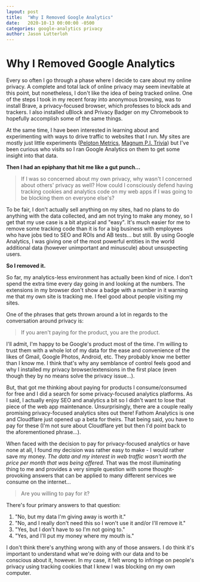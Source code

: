 ```yaml
---
layout: post
title:  "Why I Removed Google Analytics"
date:   2020-10-13 00:00:00 -0500
categories: google-analytics privacy
author: Jason Lutterloh
---
```


# Why I Removed Google Analytics

Every so often I go through a phase where I decide to care about my online privacy. A complete and total lack of online privacy may seem inevitable at this point, but nonetheless, I don't like the idea of being tracked online. One of the steps I took in my recent foray into anonymous browsing, was to install Brave, a privacy-focused browser, which professes to block ads and trackers. I also installed uBlock and Privacy Badger on my Chromebook to hopefully accomplish some of the same things. 

At the same time, I have been interested in learning about and experimenting with ways to drive traffic to websites that I run. My sites are mostly just little experiments ([Peloton Metrics](https://peloton.lutterloh.dev),  [Magnum P.I. Trivia](https://trivia.lutterloh.dev)) but I've been curious who visits so I ran Google Analytics on them to get some insight into that data.

**Then I had an epiphany that hit me like a gut punch...**

> If I was so concerned about my own privacy, why wasn't I concerned about others' privacy as well? How could I consciously defend having tracking cookies and analytics code on my web apps if I was going to be blocking them on everyone else's?

To be fair, I don't actually sell anything on my sites, had no plans to do anything with the data collected, and am not trying to make any money, so I get that my use case is a bit atypical and "easy". It's much easier for me to remove some tracking code than it is for a big business with employees who have jobs tied to SEO and ROIs and AB tests... but still. By using Google Analytics, I was giving one of the most powerful entities in the world additional data (however unimportant and minuscule) about unsuspecting users. 

**So I removed it.**

So far, my analytics-less environment has actually been kind of nice. I don't spend the extra time every day going in and looking at the numbers. The extensions in my browser don't show a badge with a number in it warning me that my own site is tracking me. I feel good about people visiting my sites.

One of the phrases that gets thrown around a lot in regards to the conversation around privacy is:

> If you aren't paying for the product, you are the product.

I'll admit, I'm happy to be Google's product most of the time. I'm willing to trust them with a whole lot of my data for the ease and convenience of the likes of Gmail, Google Photos, Android, etc. They probably know me better than I know me. I think that's why any semblance of control feels good and why I installed my privacy browser/extensions in the first place (even though they by no means solve the privacy issue...).

But, that got me thinking about paying for products I consume/consumed for free and I did a search for some privacy-focused analytics platforms. As I said, I actually enjoy SEO and analytics a bit so I didn't want to lose that piece of the web app maintenance. Unsurprisingly, there are a couple really promising privacy-focused analytics sites out there! Fathom Analytics is one and Cloudflare just opened up a beta for theirs. That being said, you have to pay for these (I'm not sure about Cloudflare yet but then I'd point back to the aforementioned phrase...). 

When faced with the decision to pay for privacy-focused analytics or have none at all, I found my decision was rather easy to make - I would rather save my money. *The data and my interest in web traffic wasn't worth the price per month that was being offered.* That was the most illuminating thing to me and provides a very simple question with some thought-provoking answers that can be applied to many different services we consume on the internet...

> Are you willing to pay for it?

There's four primary answers to that question:

1. "No, but my data I'm giving away is worth it."
2. "No, and I really don't need this so I won't use it and/or I'll remove it."
3. "Yes, but I don't have to so I'm not going to."
4. "Yes, and I'll put my money where my mouth is."

I don't think there's anything wrong with any of those answers. I do think it's important to understand what we're doing with our data and to be conscious about it, however. In my case, it felt wrong to infringe on people's privacy using tracking cookies that I knew I was blocking on my own computer.
